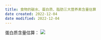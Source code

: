 ```yaml
---
title: 食物的碳水、蛋白质、脂肪三大营养素含量估算
date created: 2022-12-04
date modified: 2022-12-04
---
```


蛋白质含量估算：
![](https://img.oldwinter.top/20221204001712.png)
